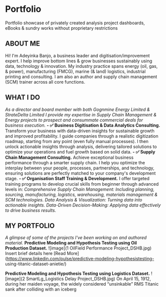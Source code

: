 # Portfolio
Portfolio showcase of privately created analysis project dashboards, eBooks & sundry works without proprietary restrictions 
## ABOUT ME
Hi! I'm Adeyinka Banjo, a business leader and digitisation/improvement expert. I help improve bottom lines & grow businesses sustainably using data, technology & innovation. 
My industry practice spans energy (oil, gas, & power), manufacturing (FMCG), marine (& land) logistics, industrial printing and consulting. I am also an author and supply chain management (SCM) trainer across all core functions. 
## WHAT I DO
*As a director and board member with both Gognmine Energy Limited & StrateDelta Limited I provide my expertise in Supply Chain Management & Energy projects to prospect and consummate commercial deals for business execution.*
**- ✅ Business Digitisation & Data Analytics Consulting.**
Transform your business with data-driven insights for sustainable growth and improved profitability. I guide companies through a realistic digitization roadmap, starting from any point (even fully manual processes). I then unlock actionable insights through analysis, delivering tailored solutions to optimize your operations and fuel growth based on solid data.
**- ✅ Supply Chain Management Consulting.**
Achieve exceptional business performance through a smarter supply chain. I help you optimize the interplay between your people, processes, partnerships, and technology, ensuring solutions are perfectly matched to your company's development stage.
**- ✅ Organisation Staff Training & Development.**
I offer targeted training programs to develop crucial skills from beginner through advanced levels in:
*Comprehensive Supply Chain Management: Including planning, sourcing, manufacturing, logistics, warehousing, materials management & SCM technologies.*
*Data Analysis & Visualization: Turning data into actionable insights.*
*Data-Driven Decision-Making: Applying data effectively to drive business results.*

## MY PORTFOLIO
*A glimpse of some of the projects I've been working on and authored material.*
**Predictive Modeling and Hypothesis Testing using Oil Production Dataset.**
![image](1 OilField Performance Project_DSHB.jpg)
Insert brief details here
[Read More](https://www.linkedin.com/pulse/predictive-modeling-hypothesistesting-
using-titanic-dataset-anietie/)

**Predictive Modeling and Hypothesis Testing using Logistics Dataset.**
![image](2 SmartLg_Logistics Delay Project_DSHB.jpg)
On April 15, 1912, during her maiden voyage, the widely considered
“unsinkable” RMS Titanic sank after colliding with an iceberg
